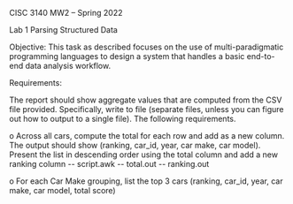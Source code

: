 CISC 3140 MW2 – Spring 2022

Lab 1 Parsing Structured Data

Objective:
This task as described focuses on the use of multi-paradigmatic programming languages to design a system that handles a basic end-to-end data analysis workflow.

Requirements:

The report should show aggregate values that are computed from the CSV file provided. Specifically, write to file (separate files, unless you can figure out how to output to a single file). The following requirements.

o Across all cars, compute the total for each row and add as a new column. The output should show (ranking, car_id, year, car make, car model). Present the list in descending order using the total column and add a new ranking column
	-- script.awk
	-- total.out
	-- ranking.out



o For each Car Make grouping, list the top 3 cars (ranking, car_id, year, car make, car model, total score)

